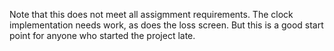 Note that this does not meet all assigmment requirements. The clock implementation needs work, as does the loss screen. But this is a good start point for anyone who started the project late.
